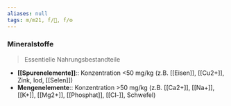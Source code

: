 ```yaml
---
aliases: null
tags: m/m21, f/🧪, f/⚙️
---
```

### Mineralstoffe
> Essentielle Nahrungsbestandteile 
- **[[Spurenelemente]]**:: Konzentration <50 mg/kg (z.B. [[Eisen]], [[Cu2+]], Zink, Iod, [[Selen]])
- **Mengenelemente**:: Konzentration >50 mg/kg (z.B. [[Ca2+]], [[Na+]], [[K+]], [[Mg2+]], [[Phosphat]], [[Cl-]], Schwefel)